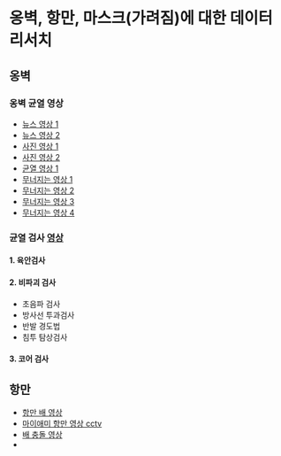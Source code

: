 # 옹벽, 항만, 마스크(가려짐)에 대한 데이터 리서치



## 옹벽



### 옹벽 균열 영상

- [뉴스 영상 1](https://www.youtube.com/watch?v=B5hjm0VmqJ4)
- [뉴스 영상 2](https://www.youtube.com/watch?v=BJ2oLg_w_gE)
- [사진 영상 1](https://www.youtube.com/watch?v=dKNOoS_RlN0)
- [사진 영상 2](https://www.youtube.com/watch?v=Kq9Ww6kKAiY)
- [균열 영상 1](https://www.youtube.com/watch?v=G99jGbz87UM)
- [무너지는 영상 1](https://www.youtube.com/watch?v=q1N6JjwI-jw)
- [무너지는 영상 2](https://www.youtube.com/watch?v=6cUBK6_itpU)
- [무너지는 영상 3](https://www.youtube.com/watch?v=Wb4BbfgBfaI)
- [무너지는 영상 4](https://www.youtube.com/watch?v=jd3QPJIp_jc)



### 균열 검사 [영상](https://www.youtube.com/watch?v=XXL5SgtypN8)

#### 1. 육안검사

#### 2. 비파괴 검사

- 초음파 검사
- 방사선 투과검사
- 반발 경도법
- 침투 탐상검사

#### 3. 코어 검사









## 항만

- [항만 배 영상](https://www.youtube.com/watch?v=RNe9bQ2-au4)
- [마이애미 항만 영상 cctv](https://www.youtube.com/watch?v=xuoy96nMcUk)
- [배 충돌 영상](https://www.youtube.com/watch?v=AG9VIyZlc5M)
- 